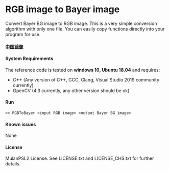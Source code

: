 # RGB image to Bayer image

Convert Bayer BG image to RGB image. 
This is a very simple conversion algorithm with only one file. You can easily copy functions directly into your program for use.
  

#### [中国镜像](https://gitee.com/redpower/RGB2Bayer) ####

#### System Requirements ####

The reference code is tested on <b>windows 10, Ubuntu 18.04</b> and requires: 
- C++ (Any version of C++, GCC, Clang, Visual Studio 2019 community currently) 
- OpenCV (4.3 currently, any other version should be ok) 

#### Run ####

```
>> RGBToBayer <input RGB image> <output Bayer BG image>

```

#### Known issues ####

None

#### License ####
MulanPSL2 License. See LICENSE.txt and LICENSE_CHS.txt for further details.

